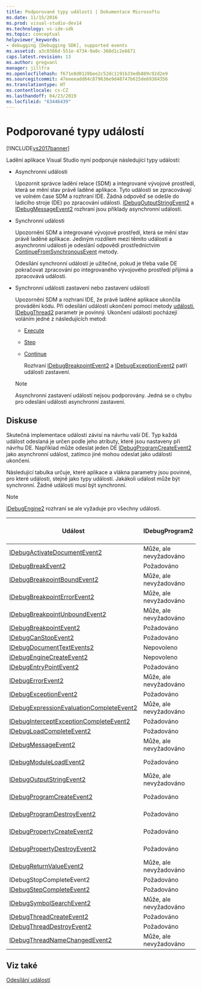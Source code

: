 ```yaml
---
title: Podporované typy událostí | Dokumentace Microsoftu
ms.date: 11/15/2016
ms.prod: visual-studio-dev14
ms.technology: vs-ide-sdk
ms.topic: conceptual
helpviewer_keywords:
- debugging [Debugging SDK], supported events
ms.assetid: a3c0386d-551e-4734-9a0c-368d1c2e6671
caps.latest.revision: 13
ms.author: gregvanl
manager: jillfra
ms.openlocfilehash: f671e8d0128bee2c52dc1191b33edb889c92d2e9
ms.sourcegitcommit: 47eeeeadd84c879636e9d48747b615de69384356
ms.translationtype: HT
ms.contentlocale: cs-CZ
ms.lasthandoff: 04/23/2019
ms.locfileid: "63446439"
---
```

# <a name="supported-event-types"></a>Podporované typy událostí
[!INCLUDE[vs2017banner](../../includes/vs2017banner.md)]

Ladění aplikace Visual Studio nyní podporuje následující typy událostí:  
  
- Asynchronní události  
  
   Upozornit správce ladění relace (SDM) a integrované vývojové prostředí, která se mění stav právě laděné aplikace. Tyto události se zpracovávají ve volném čase SDM a rozhraní IDE. Žádná odpověď se odešle do ladicího stroje (DE) po zpracování události. [IDebugOutputStringEvent2](../../extensibility/debugger/reference/idebugoutputstringevent2.md) a [IDebugMessageEvent2](../../extensibility/debugger/reference/idebugmessageevent2.md) rozhraní jsou příklady asynchronní událostí.  
  
- Synchronní události  
  
   Upozornění SDM a integrované vývojové prostředí, která se mění stav právě laděné aplikace. Jediným rozdílem mezi těmito události a asynchronní události je odeslání odpovědi prostřednictvím [ContinueFromSynchronousEvent](../../extensibility/debugger/reference/idebugengine2-continuefromsynchronousevent.md) metody.  
  
   Odesílání synchronní událostí je užitečné, pokud je třeba vaše DE pokračovat zpracování po integrovaného vývojového prostředí přijímá a zpracovává události.  
  
- Synchronní události zastavení nebo zastavení událostí  
  
   Upozornění SDM a rozhraní IDE, že právě laděné aplikace ukončila provádění kódu. Při odesílání událostí ukončení pomocí metody [události](../../extensibility/debugger/reference/idebugeventcallback2-event.md), [IDebugThread2](../../extensibility/debugger/reference/idebugthread2.md) parametr je povinný. Ukončení události pocházejí voláním jedné z následujících metod:  
  
  - [Execute](../../extensibility/debugger/reference/idebugprogram2-execute.md)  
  
  - [Step](../../extensibility/debugger/reference/idebugprogram2-step.md)  
  
  - [Continue](../../extensibility/debugger/reference/idebugprogram2-continue.md)  
  
    Rozhraní [IDebugBreakpointEvent2](../../extensibility/debugger/reference/idebugbreakpointevent2.md) a [IDebugExceptionEvent2](../../extensibility/debugger/reference/idebugexceptionevent2.md) patří události zastavení.  
  
  > [!NOTE]
  > Asynchronní zastavení událostí nejsou podporovány. Jedná se o chybu pro odeslání události asynchronní zastavení.  
  
## <a name="discussion"></a>Diskuse  
 Skutečná implementace události závisí na návrhu vaší DE. Typ každá událost odeslaná je určen podle jeho atributy, které jsou nastaveny při návrhu DE. Například může odeslat jeden DE [IDebugProgramCreateEvent2](../../extensibility/debugger/reference/idebugprogramcreateevent2.md) jako asynchronní událost, zatímco jiné mohou odeslat jako událostí ukončení.  
  
 Následující tabulka určuje, které aplikace a vlákna parametry jsou povinné, pro které události, stejně jako typy událostí. Jakákoli událost může být synchronní. Žádné události musí být synchronní.  
  
> [!NOTE]
> [IDebugEngine2](../../extensibility/debugger/reference/idebugengine2.md) rozhraní se ale vyžaduje pro všechny události.  
  
|Událost|IDebugProgram2|IDebugThread2|Zastavuje se události|  
|-----------|--------------------|-------------------|---------------------|  
|[IDebugActivateDocumentEvent2](../../extensibility/debugger/reference/idebugactivatedocumentevent2.md)|Může, ale nevyžadováno|Může, ale nevyžadováno|Ne|  
|[IDebugBreakEvent2](../../extensibility/debugger/reference/idebugbreakevent2.md)|Požadováno|Požadováno|Ano|  
|[IDebugBreakpointBoundEvent2](../../extensibility/debugger/reference/idebugbreakpointboundevent2.md)|Může, ale nevyžadováno|Může, ale nevyžadováno|Ne|  
|[IDebugBreakpointErrorEvent2](../../extensibility/debugger/reference/idebugbreakpointerrorevent2.md)|Může, ale nevyžadováno|Může, ale nevyžadováno|Ne|  
|[IDebugBreakpointUnboundEvent2](../../extensibility/debugger/reference/idebugbreakpointunboundevent2.md)|Může, ale nevyžadováno|Může, ale nevyžadováno|Ne|  
|[IDebugBreakpointEvent2](../../extensibility/debugger/reference/idebugbreakpointevent2.md)|Požadováno|Požadováno|Ano|  
|[IDebugCanStopEvent2](../../extensibility/debugger/reference/idebugcanstopevent2.md)|Požadováno|Požadováno|Ne|  
|[IDebugDocumentTextEvents2](../../extensibility/debugger/reference/idebugdocumenttextevents2.md)|Nepovoleno|Nepovoleno|Ne|  
|[IDebugEngineCreateEvent2](../../extensibility/debugger/reference/idebugenginecreateevent2.md)|Nepovoleno|Nepovoleno|Ne|  
|[IDebugEntryPointEvent2](../../extensibility/debugger/reference/idebugentrypointevent2.md)|Požadováno|Požadováno|Ano|  
|[IDebugErrorEvent2](../../extensibility/debugger/reference/idebugerrorevent2.md)|Může, ale nevyžadováno|Může, ale nevyžadováno|Může být|  
|[IDebugExceptionEvent2](../../extensibility/debugger/reference/idebugexceptionevent2.md)|Požadováno|Požadováno|Ano|  
|[IDebugExpressionEvaluationCompleteEvent2](../../extensibility/debugger/reference/idebugexpressionevaluationcompleteevent2.md)|Může, ale nevyžadováno|Může, ale nevyžadováno|Může být|  
|[IDebugInterceptExceptionCompleteEvent2](../../extensibility/debugger/reference/idebuginterceptexceptioncompleteevent2.md)|Požadováno|Požadováno|Ano|  
|[IDebugLoadCompleteEvent2](../../extensibility/debugger/reference/idebugloadcompleteevent2.md)|Požadováno|Požadováno|Ano|  
|[IDebugMessageEvent2](../../extensibility/debugger/reference/idebugmessageevent2.md)|Může, ale nevyžadováno|Může, ale nevyžadováno|Může být|  
|[IDebugModuleLoadEvent2](../../extensibility/debugger/reference/idebugmoduleloadevent2.md)|Požadováno|Může, ale nevyžadováno|Ne|  
|[IDebugOutputStringEvent2](../../extensibility/debugger/reference/idebugoutputstringevent2.md)|Může, ale nevyžadováno|Může, ale nevyžadováno|Ne|  
|[IDebugProgramCreateEvent2](../../extensibility/debugger/reference/idebugprogramcreateevent2.md)|Požadováno|Může, ale nevyžadováno|Ne|  
|[IDebugProgramDestroyEvent2](../../extensibility/debugger/reference/idebugprogramdestroyevent2.md)|Požadováno|Může, ale nevyžadováno|Ne|  
|[IDebugPropertyCreateEvent2](../../extensibility/debugger/reference/idebugpropertycreateevent2.md)|Požadováno|Může, ale nevyžadováno|Ne|  
|[IDebugPropertyDestroyEvent2](../../extensibility/debugger/reference/idebugpropertydestroyevent2.md)|Požadováno|Může, ale nevyžadováno|Ne|  
|[IDebugReturnValueEvent2](../../extensibility/debugger/reference/idebugreturnvalueevent2.md)|Může, ale nevyžadováno|Může, ale nevyžadováno|Ne|  
|IDebugStopCompleteEvent2|Požadováno|Požadováno|Ano|  
|[IDebugStepCompleteEvent2](../../extensibility/debugger/reference/idebugstepcompleteevent2.md)|Požadováno|Požadováno|Ano|  
|[IDebugSymbolSearchEvent2](../../extensibility/debugger/reference/idebugsymbolsearchevent2.md)|Může, ale nevyžadováno|Může, ale nevyžadováno|Ne|  
|[IDebugThreadCreateEvent2](../../extensibility/debugger/reference/idebugthreadcreateevent2.md)|Požadováno|Požadováno|Ne|  
|[IDebugThreadDestroyEvent2](../../extensibility/debugger/reference/idebugthreaddestroyevent2.md)|Požadováno|Požadováno|Ne|  
|[IDebugThreadNameChangedEvent2](../../extensibility/debugger/reference/idebugthreadnamechangedevent2.md)|Může, ale nevyžadováno|Může, ale nevyžadováno|Ne|  
  
## <a name="see-also"></a>Viz také  
 [Odesílání událostí](../../extensibility/debugger/sending-events.md)
